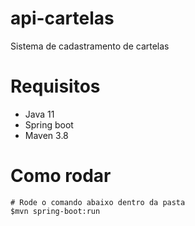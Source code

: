 # api-cartelas
Sistema de cadastramento de cartelas

# Requisitos
- Java 11
- Spring boot
- Maven 3.8


# Como rodar
```
# Rode o comando abaixo dentro da pasta
$mvn spring-boot:run
```
